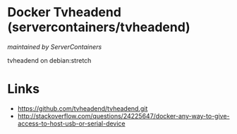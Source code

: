 # Docker Tvheadend (servercontainers/tvheadend)
_maintained by ServerContainers_

tvheadend on debian:stretch

# Links

* https://github.com/tvheadend/tvheadend.git
* http://stackoverflow.com/questions/24225647/docker-any-way-to-give-access-to-host-usb-or-serial-device
